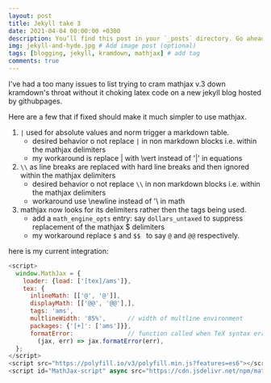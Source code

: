 ```yaml
---
layout: post
title: Jekyll take 3 
date: 2021-04-04 00:00:00 +0300
description: You’ll find this post in your `_posts` directory. Go ahead and edit it and re-build the site to see your changes. # Add post description (optional)
img: jekyll-and-hyde.jpg # Add image post (optional)
tags: [blogging, jekyll, kramdown, mathjax] # add tag
comments: true
---
```

I've had a too many issues to list trying to cram mathjax v.3 down  kramdown's throat without it choking latex code on a new jekyll blog hosted by githubpages. 

Here are a few that if fixed should make it much simpler to use mathjax. 

1. `|` used for absolute values and norm trigger a markdown table.
     - desired behavior o not replace `|` in non markdown blocks i.e. within the mathjax delimiters 
     - my workaround is replace | with \vert instead of '|' in equations
2. `\\` as line breaks are replaced with hard line breaks and then ignored within the mathjax delimiters 
     - desired behavior o not replace `\\` in non markdown blocks i.e. within the mathjax delimiters
     - workaround use \newline instead of '\\ in math
3. mathjax now looks for its delimiters  rather then the tags being used.
    - add a `math_engine_opts` entry:  say `dollars_untaxed` to suppress replacement of the mathjax $ delimiters 
    - my workaround replace `$` and `$$ ` to  say `@`  and `@@` respectively.

here is my current integration:

```javascript
<script>
  window.MathJax = {
    loader: {load: ['[tex]/ams']},
    tex: {
      inlineMath: [['@', '@']],
      displayMath: [['@@', '@@'],],
      tags: 'ams',
      multlineWidth: '85%',      // width of multline environment
      packages: {'[+]': ['ams']}},
      formatError:               // function called when TeX syntax errors occur
        (jax, err) => jax.formatError(err),
  };
</script>
<script src="https://polyfill.io/v3/polyfill.min.js?features=es6"></script>
<script id="MathJax-script" async src="https://cdn.jsdelivr.net/npm/mathjax@3/es5/tex-mml-chtml.js"></script>`

    


